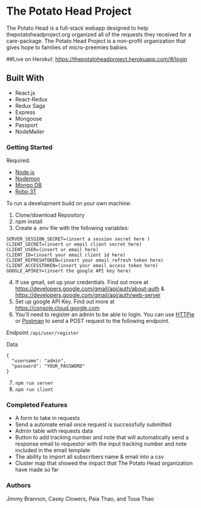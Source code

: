 # The Potato Head Project
The Potato Head is a full-stack webapp designed to help thepotatoheadproject.org organized all of the requests they received for a care-package. The Potato Head Project is a non-profit organization that gives hope to families of micro-preemies babies.

##Live on Heroku!:
https://thepotatoheadproject.herokuapp.com/#/login

## Built With
- React.js
- React-Redux
- Redux Saga
- Express
- Mongoose
- Passport
- NodeMailer

### Getting Started

Required: 
- [Node.js](https://nodejs.org/en/)
- [Nodemon](https://nodemon.io/)
- [Mongo DB](www.mongodb.com/)
- [Robo 3T](https://robomongo.org/)

To run a development build on your own machine:
1) Clone/download Repository
2) npm install
3) Create a .env file with the following variables:
```
SERVER_SESSION_SECRET=(insert a session secret here )
CLIENT_SECRET=(insert ur email client secret here)
CLIENT_USER=(insert ur email here)
CLIENT_ID=(insert your email client id here)
CLIENT_REFRESHTOKEN=(insert your email refresh token here)
CLIENT_ACCESSTOKEN=(insert your email access token here)
GOOGLE_APIKEY=(insert the google API key here)
```
4) If use gmail, set up your credentials. Find out more at https://developers.google.com/gmail/api/auth/about-auth & https://developers.google.com/gmail/api/auth/web-server
5) Set up google API Key. Find out more at https://console.cloud.google.com
6) You'll need to register an admin to be able to login. You can use [HTTPie](https://httpie.org/) or [Postman](https://www.getpostman.com/) to send a POST request to the following endpoint.

Endpoint `/api/user/register`

Data 
```
{
  "username": "admin",
  "password": "YOUR_PASSWORD"
}
```
7) `npm run server`
8) `npm run client`

### Completed Features
- A form to take in requests
- Send a automate email once request is successfully submitted
- Admin table with requests data
- Button to add tracking number and note that will automatically send a response email to requestor with the input tracking number and note included in the email template
- The ability to import all subscribers name & email into a csv
- Cluster map that showed the impact that The Potato Head organization have made so far


### Authors
Jimmy Brannon, Casey Clowers, Paia Thao, and Toua Thao
